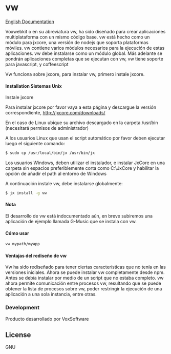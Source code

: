 # vw

[English Documentation](readme.EN.md)

Voxwebkit o en su abreviatura vw, ha sido diseñado para crear aplicaciones multiplataforma con un mismo código base.
vw está hecho como un módulo para jxcore, una versión de nodejs que soporta plataformas móviles.
vw contiene varios módulos necesarios para la ejecución de estas aplicaciones.
vw debe instalarse como un módulo global. Más adelante se pondrán aplicaciones completas que se ejecutan con vw,
vw tiene soporte para javascript, y coffeescript

Vw funciona sobre jxcore, para instalar vw, primero instale jxcore.





#### Installation Sistemas Unix

Instale jxcore

Para instalar jxcore por favor vaya a esta página y descargue la versión correspondiente, http://jxcore.com/downloads/

En el caso de Linux ubique su archivo descargado en la carpeta /usr/bin (necesitará permisos de administrador)

A los usuarios Linux que usan el script automático por favor deben ejecutar luego el siguiente comando:

```sh
$ sudo cp /usr/local/bin/jx /usr/bin/jx
```


Los usuarios Windows, deben utilizar el instalador, e instalar JxCore en una carpeta sin espacios preferiblemente corta como C:\JxCore y habilitar la opción de añadir el path al entorno de Windows

A continuación instale vw, debe instalarse globalmente:

```sh
$ jx install -g vw
```


#### Nota
El desarrollo de vw está indocumentado aún, en breve subiremos una aplicación de ejemplo llamada G-Music que se instala con vw.



#### Cómo usar


```sh
vw mypath/myapp

```


#### Ventajas del rediseño de vw
Vw ha sido rediseñado para tener ciertas características que no tenía en las versiones iniciales. Ahora se puede instalar vw completamente desde npm. Antes se debía instalar por medio de un script que no estaba completo.
vw ahora permite comunicación entre procesos vw, resultando que se puede obtener la lista de procesos sobre vw, poder restringir la ejecución de una aplicación a una sola instancia, entre otras.


### Development
Producto desarrollado por VoxSoftware


License
----

GNU

